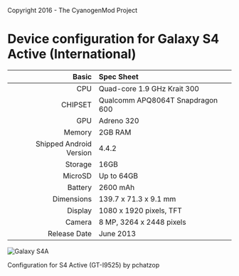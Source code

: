 Copyright 2016 - The CyanogenMod Project

Device configuration for Galaxy S4 Active (International)
=====================================

Basic   | Spec Sheet
-------:|:-------------------------
CPU     | Quad-core 1.9 GHz Krait 300
CHIPSET | Qualcomm APQ8064T Snapdragon 600
GPU     | Adreno 320
Memory  | 2GB RAM
Shipped Android Version | 4.4.2
Storage | 16GB
MicroSD | Up to 64GB
Battery | 2600 mAh
Dimensions | 139.7 x 71.3 x 9.1 mm
Display | 1080 x 1920 pixels, TFT
Camera  | 8 MP, 3264 x 2448 pixels
Release Date | June 2013


![Galaxy S4A](http://cdn2.gsmarena.com/vv/pics/samsung/samsung-i9295-galaxy-s4-active-ofic.jpg "Galaxy S4A")

Configuration for S4 Active (GT-I9525) by pchatzop
